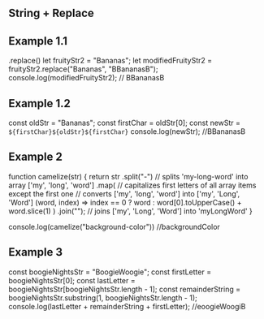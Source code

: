 ## String + Replace 
## Example 1.1  
.replace()
let fruityStr2 = "Bananas";
let modifiedFruityStr2 = fruityStr2.replace("Bananas", "BBananasB");
console.log(modifiedFruityStr2);
// BBananasB
## Example 1.2 
const oldStr = "Bananas";
const firstChar = oldStr[0];
const newStr = `${firstChar}${oldStr}${firstChar}`
console.log(newStr);
//BBananasB
## Example 2 
function camelize(str) {
  return str
    .split("-") // splits 'my-long-word' into array ['my', 'long', 'word']
    .map(
      // capitalizes first letters of all array items except the first one
      // converts ['my', 'long', 'word'] into ['my', 'Long', 'Word']
      (word, index) =>
        index == 0 ? word : word[0].toUpperCase() + word.slice(1)
    )
    .join(""); // joins ['my', 'Long', 'Word'] into 'myLongWord'
}

console.log(camelize("background-color"))
//backgroundColor

## Example 3 
const boogieNightsStr = "BoogieWoogie";
const firstLetter = boogieNightsStr[0];
const lastLetter = boogieNightsStr[boogieNightsStr.length - 1];
const remainderString = boogieNightsStr.substring(1, boogieNightsStr.length - 1);
console.log(lastLetter + remainderString + firstLetter);
//eoogieWoogiB
